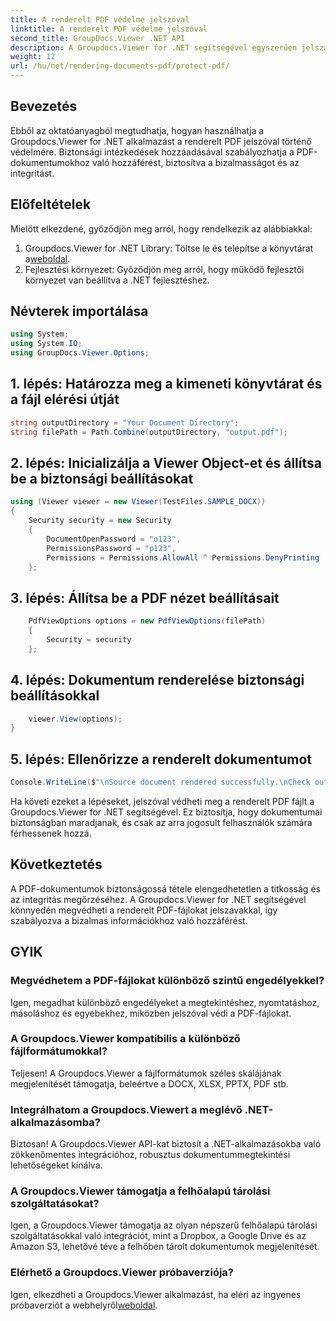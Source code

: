 ```yaml
---
title: A renderelt PDF védelme jelszóval
linktitle: A renderelt PDF védelme jelszóval
second_title: GroupDocs.Viewer .NET API
description: A Groupdocs.Viewer for .NET segítségével egyszerűen jelszavakkal védheti renderelt PDF-fájljait. Tartsa biztonságban és bizalmasan dokumentumait.
weight: 12
url: /hu/net/rendering-documents-pdf/protect-pdf/
---
```

## Bevezetés
Ebből az oktatóanyagból megtudhatja, hogyan használhatja a Groupdocs.Viewer for .NET alkalmazást a renderelt PDF jelszóval történő védelmére. Biztonsági intézkedések hozzáadásával szabályozhatja a PDF-dokumentumokhoz való hozzáférést, biztosítva a bizalmasságot és az integritást.
## Előfeltételek
Mielőtt elkezdené, győződjön meg arról, hogy rendelkezik az alábbiakkal:
1.  Groupdocs.Viewer for .NET Library: Töltse le és telepítse a könyvtárat a[weboldal](https://releases.groupdocs.com/viewer/net/).
2. Fejlesztési környezet: Győződjön meg arról, hogy működő fejlesztői környezet van beállítva a .NET fejlesztéshez.

## Névterek importálása
```csharp
using System;
using System.IO;
using GroupDocs.Viewer.Options;
```
## 1. lépés: Határozza meg a kimeneti könyvtárat és a fájl elérési útját
```csharp
string outputDirectory = "Your Document Directory";
string filePath = Path.Combine(outputDirectory, "output.pdf");
```
## 2. lépés: Inicializálja a Viewer Object-et és állítsa be a biztonsági beállításokat
```csharp
using (Viewer viewer = new Viewer(TestFiles.SAMPLE_DOCX))
{
    Security security = new Security
    {
        DocumentOpenPassword = "o123",
        PermissionsPassword = "p123",
        Permissions = Permissions.AllowAll ^ Permissions.DenyPrinting
    };
```
## 3. lépés: Állítsa be a PDF nézet beállításait
```csharp
    PdfViewOptions options = new PdfViewOptions(filePath)
    {
        Security = security
    };
```
## 4. lépés: Dokumentum renderelése biztonsági beállításokkal
```csharp
    viewer.View(options);
}
```
## 5. lépés: Ellenőrizze a renderelt dokumentumot
```csharp
Console.WriteLine($"\nSource document rendered successfully.\nCheck output in {outputDirectory}.");
```
Ha követi ezeket a lépéseket, jelszóval védheti meg a renderelt PDF fájlt a Groupdocs.Viewer for .NET segítségével. Ez biztosítja, hogy dokumentumai biztonságban maradjanak, és csak az arra jogosult felhasználók számára férhessenek hozzá.

## Következtetés
A PDF-dokumentumok biztonságossá tétele elengedhetetlen a titkosság és az integritás megőrzéséhez. A Groupdocs.Viewer for .NET segítségével könnyedén megvédheti a renderelt PDF-fájlokat jelszavakkal, így szabályozva a bizalmas információkhoz való hozzáférést.

## GYIK
### Megvédhetem a PDF-fájlokat különböző szintű engedélyekkel?
Igen, megadhat különböző engedélyeket a megtekintéshez, nyomtatáshoz, másoláshoz és egyebekhez, miközben jelszóval védi a PDF-fájlokat.
### A Groupdocs.Viewer kompatibilis a különböző fájlformátumokkal?
Teljesen! A Groupdocs.Viewer a fájlformátumok széles skálájának megjelenítését támogatja, beleértve a DOCX, XLSX, PPTX, PDF stb.
### Integrálhatom a Groupdocs.Viewert a meglévő .NET-alkalmazásomba?
Biztosan! A Groupdocs.Viewer API-kat biztosít a .NET-alkalmazásokba való zökkenőmentes integrációhoz, robusztus dokumentummegtekintési lehetőségeket kínálva.
### A Groupdocs.Viewer támogatja a felhőalapú tárolási szolgáltatásokat?
Igen, a Groupdocs.Viewer támogatja az olyan népszerű felhőalapú tárolási szolgáltatásokkal való integrációt, mint a Dropbox, a Google Drive és az Amazon S3, lehetővé téve a felhőben tárolt dokumentumok megjelenítését.
### Elérhető a Groupdocs.Viewer próbaverziója?
 Igen, elkezdheti a Groupdocs.Viewer alkalmazást, ha eléri az ingyenes próbaverziót a webhelyről[weboldal](https://releases.groupdocs.com/).